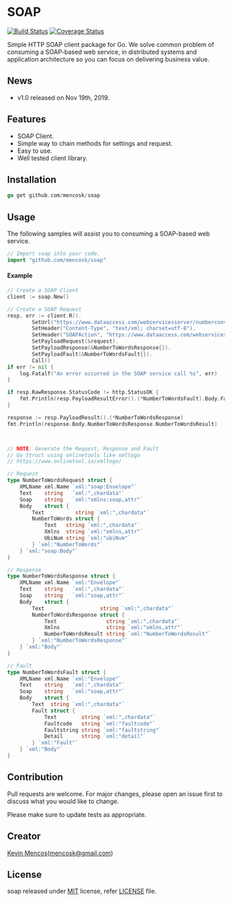# SOAP
[![Build Status](https://travis-ci.org/mencosk/soap.svg?branch=master)](https://travis-ci.org/mencosk/soap)
[![Coverage Status](https://coveralls.io/repos/github/mencosk/soap/badge.svg?branch=master)](https://coveralls.io/github/mencosk/soap?branch=master)

Simple HTTP SOAP client package for Go. We solve common problem of consuming a SOAP-based web service, in distributed systems and application architecture so you can focus on delivering business value.

## News
* v1.0 released on Nov 19th, 2019.

## Features
* SOAP Client.
* Simple way to chain methods for settings and request.
* Easy to use.
* Well tested client library.

## Installation
```go
go get github.com/mencosk/soap
```

## Usage
The following samples will assist you to consuming a SOAP-based web service.

```go
// Import soap into your code.
import "github.com/mencosk/soap"
```

#### Example

```go
// Create a SOAP Client
client := soap.New()

// Create a SOAP Request
resp, err := client.R().
		SetUrl("https://www.dataaccess.com/webservicesserver/numberconversion.wso?op=NumberToWords").
		SetHeader("Content-Type", "text/xml; charset=utf-8").
		SetHeader("SOAPAction", "https://www.dataaccess.com/webservicesserver/NumberConversion.wso?op=NumberToWords").
		SetPayloadRequest(&request).
		SetPayloadResponse(&NumberToWordsResponse{}).
		SetPayloadFault(&NumberToWordsFault{}).
		Call()
if err != nil {
	log.Fatalf("An error occurred in the SOAP service call %s", err)
}

if resp.RawResponse.StatusCode != http.StatusOK {
	fmt.Println(resp.PayloadResultError().(*NumberToWordsFault).Body.Fault.Faultstring)
}

response := resp.PayloadResult().(*NumberToWordsResponse)
fmt.Println(response.Body.NumberToWordsResponse.NumberToWordsResult)



// NOTE: Generate the Request, Response and Fault
// Go Struct using onlinetools like xmltogo
// https://www.onlinetool.io/xmltogo/

// Request
type NumberToWordsRequest struct {
	XMLName xml.Name `xml:"soap:Envelope"`
	Text    string   `xml:",chardata"`
	Soap    string   `xml:"xmlns:soap,attr"`
	Body    struct {
		Text          string `xml:",chardata"`
		NumberToWords struct {
			Text   string `xml:",chardata"`
			Xmlns  string `xml:"xmlns,attr"`
			UbiNum string `xml:"ubiNum"`
		} `xml:"NumberToWords"`
	} `xml:"soap:Body"`
}

// Response
type NumberToWordsResponse struct {
	XMLName xml.Name `xml:"Envelope"`
	Text    string   `xml:",chardata"`
	Soap    string   `xml:"soap,attr"`
	Body    struct {
		Text                  string `xml:",chardata"`
		NumberToWordsResponse struct {
			Text                string `xml:",chardata"`
			Xmlns               string `xml:"xmlns,attr"`
			NumberToWordsResult string `xml:"NumberToWordsResult"`
		} `xml:"NumberToWordsResponse"`
	} `xml:"Body"`
}

// Fault
type NumberToWordsFault struct {
	XMLName xml.Name `xml:"Envelope"`
	Text    string   `xml:",chardata"`
	Soap    string   `xml:"soap,attr"`
	Body    struct {
		Text  string `xml:",chardata"`
		Fault struct {
			Text        string `xml:",chardata"`
			Faultcode   string `xml:"faultcode"`
			Faultstring string `xml:"faultstring"`
			Detail      string `xml:"detail"`
		} `xml:"Fault"`
	} `xml:"Body"`
}

```

## Contribution
Pull requests are welcome. For major changes, please open an issue first to discuss what you would like to change.

Please make sure to update tests as appropriate.

## Creator
[Kevin Mencos](https://github.com/mencosk)(mencosk@gmail.com)


## License
soap released under [MIT](https://github.com/mencosk/soap) license, refer [LICENSE](LICENSE) file.